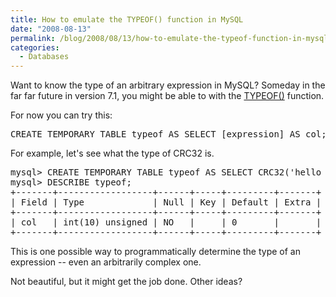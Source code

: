 ```yaml
---
title: How to emulate the TYPEOF() function in MySQL
date: "2008-08-13"
permalink: /blog/2008/08/13/how-to-emulate-the-typeof-function-in-mysql/
categories:
  - Databases
---
```

Want to know the type of an arbitrary expression in MySQL? Someday in the far far future in version 7.1, you might be able to with the [TYPEOF()][1] function.

For now you can try this:

<!--more-->

<pre>CREATE TEMPORARY TABLE typeof AS SELECT [expression] AS col;</pre>

For example, let's see what the type of CRC32 is.

<pre>mysql> CREATE TEMPORARY TABLE typeof AS SELECT CRC32('hello world') AS col;
mysql> DESCRIBE typeof;
+-------+------------------+------+-----+---------+-------+
| Field | Type             | Null | Key | Default | Extra |
+-------+------------------+------+-----+---------+-------+
| col   | int(10) unsigned | NO   |     | 0       |       | 
+-------+------------------+------+-----+---------+-------+
</pre>

This is one possible way to programmatically determine the type of an expression -- even an arbitrarily complex one.

Not beautiful, but it might get the job done. Other ideas?

 [1]: http://forge.mysql.com/worklog/task.php?id=1299
